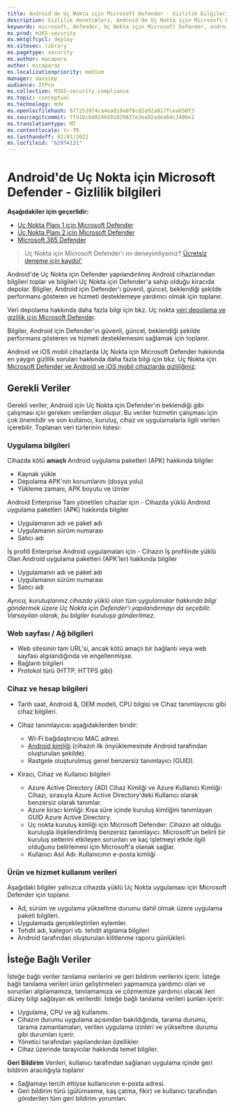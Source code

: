 ```yaml
---
title: Android'de Uç Nokta için Microsoft Defender - Gizlilik bilgileri
description: Gizlilik denetimleri, Android'de Uç Nokta için Microsoft Defender'da toplanan tanılama verileri hakkında gizliliği ve bilgileri etkileyen ilke ayarlarını yapılandırma.
keywords: microsoft, defender, Uç Nokta için Microsoft Defender, android, gizlilik, tanılama
ms.prod: m365-security
ms.mktglfcycl: deploy
ms.sitesec: library
ms.pagetype: security
ms.author: macapara
author: mjcaparas
ms.localizationpriority: medium
manager: dansimp
audience: ITPro
ms.collection: M365-security-compliance
ms.topic: conceptual
ms.technology: mde
ms.openlocfilehash: 6772539f4ca4ea819a0f8cd2a92a817fcea650f3
ms.sourcegitcommit: 7fd1bcbd8246501029837e3ea92adea64c3406e1
ms.translationtype: MT
ms.contentlocale: tr-TR
ms.lasthandoff: 02/01/2022
ms.locfileid: "62974131"
---
```

# <a name="microsoft-defender-for-endpoint-on-android---privacy-information"></a>Android'de Uç Nokta için Microsoft Defender - Gizlilik bilgileri

**Aşağıdakiler için geçerlidir:**
- [Uç Nokta Planı 1 için Microsoft Defender](https://go.microsoft.com/fwlink/p/?linkid=2154037)
- [Uç Nokta Planı 2 için Microsoft Defender](https://go.microsoft.com/fwlink/p/?linkid=2154037)
- [Microsoft 365 Defender](https://go.microsoft.com/fwlink/?linkid=2118804)

> Uç Nokta için Microsoft Defender'ı mı deneyimliysiniz? [Ücretsiz deneme için kaydol'](https://signup.microsoft.com/create-account/signup?products=7f379fee-c4f9-4278-b0a1-e4c8c2fcdf7e&ru=https://aka.ms/MDEp2OpenTrial?ocid=docs-wdatp-exposedapis-abovefoldlink)

Android'de Uç Nokta için Defender yapılandırılmış Android cihazlarından bilgileri toplar ve bilgileri Uç Nokta için Defender'a sahip olduğu kiracıda depolar. Bilgiler, Android için Defender'ı güvenli, güncel, beklendiği şekilde performans gösteren ve hizmeti desteklemeye yardımcı olmak için toplanır.

Veri depolama hakkında daha fazla bilgi için bkz. Uç nokta [veri depolama ve gizlilik için Microsoft Defender](data-storage-privacy.md).

Bilgiler, Android için Defender'ın güvenli, güncel, beklendiği şekilde performans gösteren ve hizmeti desteklemesini sağlamak için toplanır.

Android ve iOS mobil cihazlarda Uç Nokta için Microsoft Defender hakkında en yaygın gizlilik soruları hakkında daha fazla bilgi için bkz. Uç Nokta için [Microsoft Defender ve Android ve iOS mobil cihazlarda gizliliğiniz](https://support.microsoft.com/topic/microsoft-defender-for-endpoint-and-your-privacy-on-android-and-ios-mobile-devices-4109bc54-8ec5-4433-9c33-d359b75ac22a).

## <a name="required-data"></a>Gerekli Veriler

Gerekli veriler, Android için Uç Nokta için Defender'ın beklendiği gibi çalışması için gereken verilerden oluşur. Bu veriler hizmetin çalışması için çok önemlidir ve son kullanıcı, kuruluş, cihaz ve uygulamalarla ilgili verileri içerebilir. Toplanan veri türlerinin listesi:

### <a name="app-information"></a>Uygulama bilgileri

Cihazda kötü **amaçlı** Android uygulama paketleri (APK) hakkında bilgiler

- Kaynak yükle
- Depolama APK'nin konumlarını (dosya yolu)
- Yükleme zamanı, APK boyutu ve izinler

Android Enterprise Tam yönetilen cihazlar için - Cihazda yüklü Android uygulama paketleri (APK) hakkında bilgiler

- Uygulamanın adı ve paket adı
- Uygulamanın sürüm numarası
- Satıcı adı

İş profili Enterprise Android uygulamaları için - Cihazın İş profilinde yüklü Olan Android uygulama paketleri (APK'ler) hakkında bilgiler

- Uygulamanın adı ve paket adı
- Uygulamanın sürüm numarası
- Satıcı adı

*Ayrıca, kuruluşlarınız cihazda yüklü olan tüm uygulamalar hakkında bilgi göndermek üzere Uç Nokta için Defender'ı yapılandırmayı da seçebilir. Varsayılan olarak, bu bilgiler kuruluşa gönderilmez.*


### <a name="web-page--network-information"></a>Web sayfası / Ağ bilgileri

- Web sitesinin tam URL'si, ancak kötü amaçlı bir bağlantı veya web sayfası algılandığında ve engellenmişse.
- Bağlantı bilgileri
- Protokol türü (HTTP, HTTPS gibi)

### <a name="device-and-account-information"></a>Cihaz ve hesap bilgileri

- Tarih saat, Android &, OEM modeli, CPU bilgisi ve Cihaz tanımlayıcısı gibi cihaz bilgileri.
- Cihaz tanımlayıcısı aşağıdakilerden biridir:
  - Wi-Fi bağdaştırıcısı MAC adresi
  - [Android kimliği](https://developer.android.com/reference/android/provider/Settings.Secure#ANDROID_ID) (cihazın ilk önyüklemesinde Android tarafından oluşturulan şekilde).
  - Rastgele oluşturulmuş genel benzersiz tanımlayıcı (GUID).

- Kiracı, Cihaz ve Kullanıcı bilgileri
  - Azure Active Directory (AD) Cihaz Kimliği ve Azure Kullanıcı Kimliği: Cihazı, sırasıyla Azure Active Directory'deki Kullanıcı olarak benzersiz olarak tanımlar.
  - Azure kiracı kimliği: Kısa süre içinde kuruluş kimliğini tanımlayan GUID Azure Active Directory.
  - Uç nokta kuruluş kimliği için Microsoft Defender: Cihazın ait olduğu kuruluşla ilişkilendirilmiş benzersiz tanımlayıcı. Microsoft'un belirli bir kuruluş setlerini etkileyen sorunları ve kaç işletmeyi etkile ilgili olduğunu belirlemesi için Microsoft'a olanak sağlar.
  - Kullanıcı Asıl Adı: Kullanıcının e-posta kimliği

### <a name="product-and-service-usage-data"></a>Ürün ve hizmet kullanım verileri

Aşağıdaki bilgiler yalnızca cihazda yüklü Uç Nokta uygulaması için Microsoft Defender için toplanır. 

- Ad, sürüm ve uygulama yükseltme durumu dahil olmak üzere uygulama paketi bilgileri.
- Uygulamada gerçekleştirilen eylemler.
- Tehdit adı, kategori vb. tehdit algılama bilgileri
- Android tarafından oluşturulan kilitlenme raporu günlükleri.

## <a name="optional-data"></a>İsteğe Bağlı Veriler

İsteğe bağlı veriler tanılama verilerini ve geri bildirim verilerini içerir. İsteğe bağlı tanılama verileri ürün geliştirmeleri yapmamıza yardımcı olan ve sorunları algılamamıza, tanılamamıza ve çözmemize yardımcı olacak ileri düzey bilgi sağlayan ek verilerdir. İsteğe bağlı tanılama verileri şunları içerir:

- Uygulama, CPU ve ağ kullanımı.
- Cihazın durumu uygulama açısından bakıldığında, tarama durumu, tarama zamanlamaları, verilen uygulama izinleri ve yükseltme durumu gibi durumları içerir.
- Yönetici tarafından yapılandırılan özellikler.
- Cihaz üzerinde tarayıcılar hakkında temel bilgiler.

**Geri Bildirim** Verileri, kullanıcı tarafından sağlanan uygulama içinde geri bildirim aracılığıyla toplanır

- Sağlamayı tercih ettiyse kullanıcının e-posta adresi.
- Geri bildirim türü (gülümseme, kaş çatma, fikir) ve kullanıcı tarafından gönderilen tüm geri bildirim yorumları.
